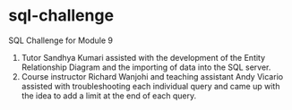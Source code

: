 # sql-challenge
SQL Challenge for Module 9

1. Tutor Sandhya Kumari assisted with the development of the Entity Relationship Diagram and the importing of data into the SQL server.
2. Course instructor Richard Wanjohi and teaching assistant Andy Vicario assisted with troubleshooting each individual query and came up with the idea to add a limit at the end of each query.
